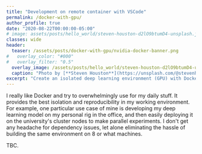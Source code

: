 ```yaml
---
title: "Development on remote container with VSCode"
permalink: /docker-with-gpu/
author_profile: true
date: "2020-08-22T00:00:00-05:00"
# image: assets/posts/hello_world/steven-houston-d2lO9btumD4-unsplash.jpg
classes: wide
header:
  teaser: /assets/posts/docker-with-gpu/nvidia-docker-banner.png
#   overlay_color: "#000"
#   overlay_filter: "0.5"
  overlay_image: /assets/posts/hello_world/steven-houston-d2lO9btumD4-unsplash.jpg
  caption: "Photo by [**Steven Houston**](https://unsplash.com/@stevenhoustonfit?utm_source=unsplash&amp;utm_medium=referral&amp;utm_content=creditCopyText) on [**Unsplash**](https://unsplash.com/s/photos/writing-in-the-dark?utm_source=unsplash&amp;utm_medium=referral&amp;utm_content=creditCopyText)"
excerpt: "Create an isolated deep learning environment (GPU) with Docker and VSCode."
---
```


I really like Docker and try to overwhelmingly use for my daily stuff. It provides the best isolation and reproducibility in my working environment. For example, one particular use case of mine is developing my deep learning model on my personal rig in the office, and then easily deploying it on the university's cluster nodes to make parallel experiments. I don't get any headache for dependency issues, let alone eliminating the hassle of building the same environment on 8 or what machines.

TBC. 
